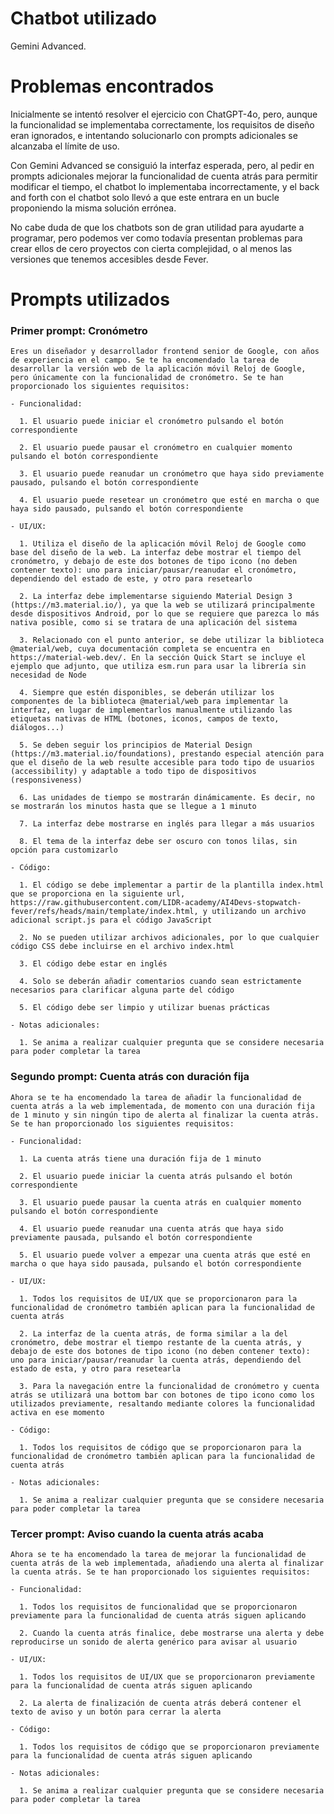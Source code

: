 # Chatbot utilizado

Gemini Advanced.

# Problemas encontrados

Inicialmente se intentó resolver el ejercicio con ChatGPT-4o, pero, aunque la funcionalidad se implementaba correctamente, los requisitos de diseño eran ignorados, e intentando solucionarlo con prompts adicionales se alcanzaba el límite de uso.

Con Gemini Advanced se consiguió la interfaz esperada, pero, al pedir en prompts adicionales mejorar la funcionalidad de cuenta atrás para permitir modificar el tiempo, el chatbot lo implementaba incorrectamente, y el back and forth con el chatbot solo llevó a que este entrara en un bucle proponiendo la misma solución errónea.

No cabe duda de que los chatbots son de gran utilidad para ayudarte a programar, pero podemos ver como todavía presentan problemas para crear ellos de cero proyectos con cierta complejidad, o al menos las versiones que tenemos accesibles desde Fever.

# Prompts utilizados

### Primer prompt: Cronómetro

```
Eres un diseñador y desarrollador frontend senior de Google, con años de experiencia en el campo. Se te ha encomendado la tarea de desarrollar la versión web de la aplicación móvil Reloj de Google, pero únicamente con la funcionalidad de cronómetro. Se te han proporcionado los siguientes requisitos:

- Funcionalidad:

  1. El usuario puede iniciar el cronómetro pulsando el botón correspondiente

  2. El usuario puede pausar el cronómetro en cualquier momento pulsando el botón correspondiente

  3. El usuario puede reanudar un cronómetro que haya sido previamente pausado, pulsando el botón correspondiente

  4. El usuario puede resetear un cronómetro que esté en marcha o que haya sido pausado, pulsando el botón correspondiente

- UI/UX:

  1. Utiliza el diseño de la aplicación móvil Reloj de Google como base del diseño de la web. La interfaz debe mostrar el tiempo del cronómetro, y debajo de este dos botones de tipo icono (no deben contener texto): uno para iniciar/pausar/reanudar el cronómetro, dependiendo del estado de este, y otro para resetearlo

  2. La interfaz debe implementarse siguiendo Material Design 3 (https://m3.material.io/), ya que la web se utilizará principalmente desde dispositivos Android, por lo que se requiere que parezca lo más nativa posible, como si se tratara de una aplicación del sistema

  3. Relacionado con el punto anterior, se debe utilizar la biblioteca @material/web, cuya documentación completa se encuentra en https://material-web.dev/. En la sección Quick Start se incluye el ejemplo que adjunto, que utiliza esm.run para usar la librería sin necesidad de Node

  4. Siempre que estén disponibles, se deberán utilizar los componentes de la biblioteca @material/web para implementar la interfaz, en lugar de implementarlos manualmente utilizando las etiquetas nativas de HTML (botones, iconos, campos de texto, diálogos...)

  5. Se deben seguir los principios de Material Design (https://m3.material.io/foundations), prestando especial atención para que el diseño de la web resulte accesible para todo tipo de usuarios (accessibility) y adaptable a todo tipo de dispositivos (responsiveness)

  6. Las unidades de tiempo se mostrarán dinámicamente. Es decir, no se mostrarán los minutos hasta que se llegue a 1 minuto

  7. La interfaz debe mostrarse en inglés para llegar a más usuarios

  8. El tema de la interfaz debe ser oscuro con tonos lilas, sin opción para customizarlo

- Código:

  1. El código se debe implementar a partir de la plantilla index.html que se proporciona en la siguiente url, https://raw.githubusercontent.com/LIDR-academy/AI4Devs-stopwatch-fever/refs/heads/main/template/index.html, y utilizando un archivo adicional script.js para el código JavaScript

  2. No se pueden utilizar archivos adicionales, por lo que cualquier código CSS debe incluirse en el archivo index.html

  3. El código debe estar en inglés

  4. Solo se deberán añadir comentarios cuando sean estrictamente necesarios para clarificar alguna parte del código

  5. El código debe ser limpio y utilizar buenas prácticas

- Notas adicionales:

  1. Se anima a realizar cualquier pregunta que se considere necesaria para poder completar la tarea
```

### Segundo prompt: Cuenta atrás con duración fija

```
Ahora se te ha encomendado la tarea de añadir la funcionalidad de cuenta atrás a la web implementada, de momento con una duración fija de 1 minuto y sin ningún tipo de alerta al finalizar la cuenta atrás. Se te han proporcionado los siguientes requisitos:

- Funcionalidad:

  1. La cuenta atrás tiene una duración fija de 1 minuto

  2. El usuario puede iniciar la cuenta atrás pulsando el botón correspondiente

  3. El usuario puede pausar la cuenta atrás en cualquier momento pulsando el botón correspondiente

  4. El usuario puede reanudar una cuenta atrás que haya sido previamente pausada, pulsando el botón correspondiente

  5. El usuario puede volver a empezar una cuenta atrás que esté en marcha o que haya sido pausada, pulsando el botón correspondiente

- UI/UX:

  1. Todos los requisitos de UI/UX que se proporcionaron para la funcionalidad de cronómetro también aplican para la funcionalidad de cuenta atrás

  2. La interfaz de la cuenta atrás, de forma similar a la del cronómetro, debe mostrar el tiempo restante de la cuenta atrás, y debajo de este dos botones de tipo icono (no deben contener texto): uno para iniciar/pausar/reanudar la cuenta atrás, dependiendo del estado de esta, y otro para resetearla

  3. Para la navegación entre la funcionalidad de cronómetro y cuenta atrás se utilizará una bottom bar con botones de tipo icono como los utilizados previamente, resaltando mediante colores la funcionalidad activa en ese momento

- Código:

  1. Todos los requisitos de código que se proporcionaron para la funcionalidad de cronómetro también aplican para la funcionalidad de cuenta atrás

- Notas adicionales:

  1. Se anima a realizar cualquier pregunta que se considere necesaria para poder completar la tarea

```

### Tercer prompt: Aviso cuando la cuenta atrás acaba

```
Ahora se te ha encomendado la tarea de mejorar la funcionalidad de cuenta atrás de la web implementada, añadiendo una alerta al finalizar la cuenta atrás. Se te han proporcionado los siguientes requisitos:

- Funcionalidad:

  1. Todos los requisitos de funcionalidad que se proporcionaron previamente para la funcionalidad de cuenta atrás siguen aplicando

  2. Cuando la cuenta atrás finalice, debe mostrarse una alerta y debe reproducirse un sonido de alerta genérico para avisar al usuario

- UI/UX:

  1. Todos los requisitos de UI/UX que se proporcionaron previamente para la funcionalidad de cuenta atrás siguen aplicando

  2. La alerta de finalización de cuenta atrás deberá contener el texto de aviso y un botón para cerrar la alerta

- Código:

  1. Todos los requisitos de código que se proporcionaron previamente para la funcionalidad de cuenta atrás siguen aplicando

- Notas adicionales:

  1. Se anima a realizar cualquier pregunta que se considere necesaria para poder completar la tarea

```
